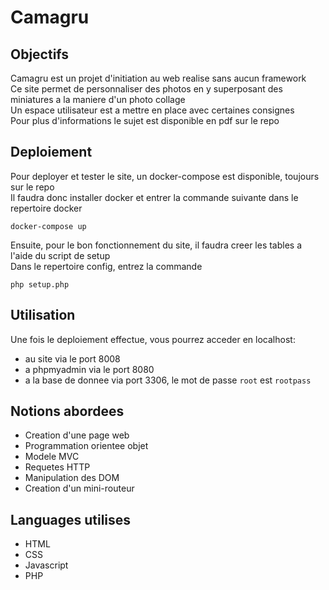 # Camagru

## Objectifs
Camagru est un projet d'initiation au web realise sans aucun framework    
Ce site permet de personnaliser des photos en y superposant des miniatures a la maniere d'un photo collage    
Un espace utilisateur est a mettre en place avec certaines consignes    
Pour plus d'informations le sujet est disponible en pdf sur le repo  

## Deploiement
Pour deployer et tester le site, un docker-compose est disponible, toujours sur le repo  
Il faudra donc installer docker et entrer la commande suivante dans le repertoire docker  
```
docker-compose up
```
Ensuite, pour le bon fonctionnement du site, il faudra creer les tables a l'aide du script de setup  
Dans le repertoire config, entrez la commande
```
php setup.php
```

## Utilisation
Une fois le deploiement effectue, vous pourrez acceder en localhost:  
* au site via le port 8008  
* a phpmyadmin via le port 8080  
* a la base de donnee via port 3306, le mot de passe `root` est `rootpass` 
 
## Notions abordees
* Creation d'une page web  
* Programmation orientee objet    
* Modele MVC  
* Requetes HTTP
* Manipulation des DOM  
* Creation d'un mini-routeur

## Languages utilises
* HTML
* CSS
* Javascript
* PHP

